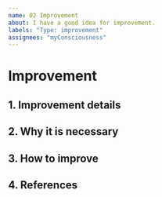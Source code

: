 ```yaml
---
name: 02 Improvement
about: I have a good idea for improvement.
labels: "Type: improvement"
assignees: "myConsciousness"
---
```


# Improvement

## 1. Improvement details

## 2. Why it is necessary

## 3. How to improve

## 4. References
